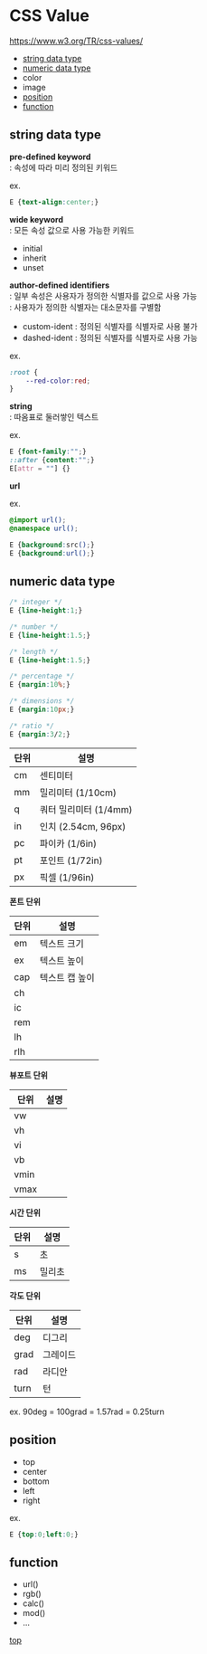 # CSS Value

https://www.w3.org/TR/css-values/


- [string data type](#string-data-type)
- [numeric data type](#numeric-data-type)
- color
- image
- [position](#position)
- [function](#function)



## string data type


**pre-defined keyword**   
: 속성에 따라 미리 정의된 키워드

ex.
```css
E {text-align:center;}
```


**wide keyword**  
: 모든 속성 값으로 사용 가능한 키워드   

- initial
- inherit
- unset


**author-defined identifiers**   
: 일부 속성은 사용자가 정의한 식별자를 값으로 사용 가능   
: 사용자가 정의한 식별자는 대소문자를 구별함  

- custom-ident : 정의된 식별자를 식별자로 사용 불가
- dashed-ident : 정의된 식별자를 식별자로 사용 가능

ex.
```css
:root {
    --red-color:red;
}
```


**string**  
: 따옴표로 둘러쌓인 텍스트   

ex.
```css
E {font-family:"";}
::after {content:"";}
E[attr = ""] {}
```


**url**   

ex.
```css
@import url();
@namespace url();

E {background:src();}
E {background:url();}
```



## numeric data type


```css
/* integer */
E {line-height:1;}

/* number */
E {line-height:1.5;}

/* length */
E {line-height:1.5;}

/* percentage */
E {margin:10%;}

/* dimensions */
E {margin:10px;}

/* ratio */
E {margin:3/2;}
```


단위 | 설명
---|---
cm | 센티미터
mm | 밀리미터 (1/10cm)
q  | 쿼터 밀리미터 (1/4mm)
in | 인치 (2.54cm, 96px)
pc | 파이카 (1/6in)
pt | 포인트 (1/72in)
px | 픽셀 (1/96in)


**폰트 단위**

단위 | 설명
---|---
em  | 텍스트 크기
ex  | 텍스트 높이
cap | 텍스트 캡 높이  
ch  |
ic  |
rem |
lh  |
rlh |


**뷰포트 단위**

단위 | 설명
---|---
vw  |
vh  |
vi  |
vb  |
vmin|
vmax|


**시간 단위**

단위 | 설명
---|---
s  | 초
ms | 밀리초


**각도 단위**

단위 | 설명
---|---
deg  | 디그리
grad | 그레이드
rad  | 라디안
turn | 턴  

ex. 90deg = 100grad = 1.57rad = 0.25turn



## position

- top
- center
- bottom
- left
- right

ex.
```css
E {top:0;left:0;}
```


## function

- url()
- rgb()
- calc()
- mod()
- ...



[top](#)
